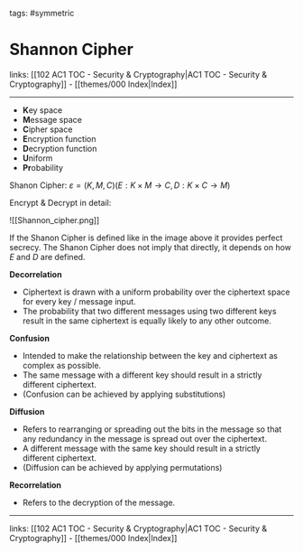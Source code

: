 tags: #symmetric 

# Shannon Cipher

links: [[102 AC1 TOC - Security & Cryptography|AC1 TOC - Security & Cryptography]] - [[themes/000 Index|Index]]

---

* **K**ey space
* **M**essage space
* **C**ipher space
* **E**ncryption function
* **D**ecryption function
* **U**niform
* **Pr**obability

Shanon Cipher: $ε = {(K, M, C)(E: K × M → C, D: K × C → M)}$

Encrypt & Decrypt in detail:

![[Shannon_cipher.png]]

If the Shanon Cipher is defined like in the image above it provides perfect secrecy. The Shanon Cipher does not imply that directly, it depends on how $E$ and $D$ are defined.

**Decorrelation** 

- Ciphertext is drawn with a uniform probability over the ciphertext space for every key / message input.
- The probability that two different messages using two different keys result in the same ciphertext is equally likely to any other outcome.

**Confusion**

- Intended to make the relationship between the key and ciphertext as complex as possible.
- The same message with a different key should result in a strictly different ciphertext.
- (Confusion can be achieved by applying substitutions)

**Diffusion**

- Refers to rearranging or spreading out the bits in the message so that any redundancy in the message is spread out over the ciphertext. 
- A different message with the same key should result in a strictly different ciphertext.
- (Diffusion can be achieved by applying permutations)

**Recorrelation**

- Refers to the decryption of the message.

---
links: [[102 AC1 TOC - Security & Cryptography|AC1 TOC - Security & Cryptography]] - [[themes/000 Index|Index]]